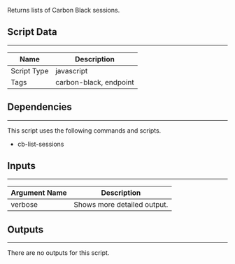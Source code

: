 Returns lists of Carbon Black sessions.

## Script Data

---

| **Name** | **Description** |
| --- | --- |
| Script Type | javascript |
| Tags | carbon-black, endpoint |

## Dependencies

---
This script uses the following commands and scripts.

* cb-list-sessions

## Inputs

---

| **Argument Name** | **Description** |
| --- | --- |
| verbose | Shows more detailed output. |

## Outputs

---
There are no outputs for this script.
